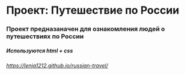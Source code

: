# Проект: Путешествие по России

### Проект предназаначен для ознакомления людей о путешествиях по России

##### Используются html + css

###### https://lenja1212.github.io/russian-travel/

